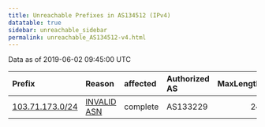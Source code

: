 ```yaml
---
title: Unreachable Prefixes in AS134512 (IPv4)
datatable: true
sidebar: unreachable_sidebar
permalink: unreachable_AS134512-v4.html
---
```


Data as of 2019-06-02 09:45:00 UTC


<div class="datatable-begin"></div>

| Prefix                                                   | Reason                                                                                                  | affected   | Authorized AS   |   MaxLength | Anchor                                       |   unreachable /24s |
|:---------------------------------------------------------|:--------------------------------------------------------------------------------------------------------|:-----------|:----------------|------------:|:---------------------------------------------|-------------------:|
| [103.71.173.0/24](https://stat.ripe.net/103.71.173.0/24) | [INVALID ASN](https://rpki-validator.ripe.net/announcement-preview?asn=AS134512&prefix=103.71.173.0/24) | complete   | AS133229        |          24 | [APNIC](unreachable_APNIC_RPKI_Root-v4.html) |                  1 |

<div class="datatable-end"></div>